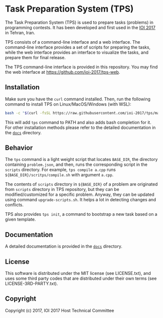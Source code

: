Task Preparation System (TPS)
================

The Task Preparation System (TPS) is used to prepare tasks (problems) in programming contests.
It has been developed and first used in the [IOI 2017](http://ioi2017.org/)
in Tehran, Iran.

TPS consists of a command-line interface and a web interface.
The command-line interface provides a set of scripts for preparing the tasks, while
the web interface provides an interface to visualize the tasks,
and prepare them for final release.

The TPS command-line interface is provided in this repository.
You may find the web interface at https://github.com/ioi-2017/tps-web.


Installation
------------

Make sure you have the `curl` command installed.
Then, run the following command to install TPS on Linux/MacOS/Windows (with WSL):

```bash
bash -c "$(curl -fsSL https://raw.githubusercontent.com/ioi-2017/tps/master/online-installer/install.sh)"
```

This will add `tps` command to PATH and also adds bash completion for it. For other installation methods 
please refer to the detailed documentation in the [`docs`](docs) directory.

Behavior
--------
The `tps` command is a light weight script that locates `BASE_DIR`, the directory containing `problem.json`, and then, runs the corresponding script in the `scripts` directory.
For example, `tps compile a.cpp` runs `${BASE_DIR}/scritps/compile.sh` with argument `a.cpp`.

The contents of `scripts` directory in `${BASE_DIR}` of a problem are originated from `scripts` directory in TPS repository, but they can be modified/customized for a specific problem.
Anyway, they can be updated using command `upgrade-scripts.sh`.
It helps a lot in detecting changes and conflicts.

TPS also provides `tps init`, a command to bootstrap a new task based on a given template.

Documentation
-------------
A detailed documentation is provided in the [`docs`](docs) directory.


License
-------
This software is distributed under the MIT license (see LICENSE.txt),
and uses some third party codes that are distributed under their own terms
(see LICENSE-3RD-PARTY.txt).


Copyright
---------
Copyright (c) 2017, IOI 2017 Host Technical Committee
